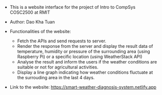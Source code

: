 - This is a website interface for the project of Intro to CompSys COSC2500 at RMIT
- Author: Dao Kha Tuan
- Functionalities of the website:

  - Fetch the APIs and send requests to server.
  - Render the response from the server and display the result data of temperature, humidity or pressure of the surrounding area (using Raspberry Pi) or a specific location (using WeatherStack API)
  - Analyse the result and inform the users if the weather conditions are suitable or not for agricultural activities.
  - Display a line graph indicating how weather conditions fluctuate at the surrouding area in the last 4 days.

- Link to the website: https://smart-weather-diagnosis-system.netlify.app
